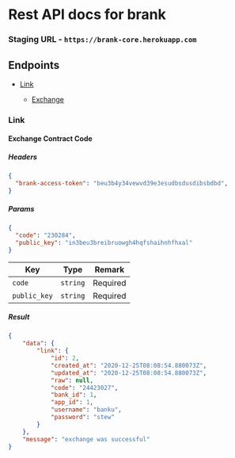 # Rest API docs for brank

### Staging URL - `https://brank-core.herokuapp.com`

## Endpoints

- [Link](#linkservice)

  - [Exchange](#exchange-contract-code)
  
### Link

#### Exchange Contract Code

##### Headers 
```json
{
  "brank-access-token": "beu3b4y34vewvd39e3esudbsdusdibsbdbd",
}
```

##### Params

```json
{
  "code": "230284",
  "public_key": "in3beu3breibruowgh4hqfshaihnhfhxal"
}
```

| Key      | Type  | Remark   |
| -------- | ----- | -------- |
| `code` | `string` | Required |
| `public_key`  | `string` | Required |

##### Result

```json
{
    "data": {
        "link": {
            "id": 2,
            "created_at": "2020-12-25T08:08:54.880073Z",
            "updated_at": "2020-12-25T08:08:54.880073Z",
            "raw": null,
            "code": "24423027",
            "bank_id": 1,
            "app_id": 1,
            "username": "banku",
            "password": "stew"
        }
    },
    "message": "exchange was successful"
}
```

